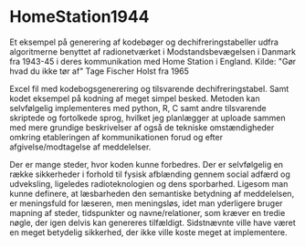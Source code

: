 # HomeStation1944
Et eksempel på generering af kodebøger og dechifreringstabeller udfra algoritmerne benyttet af radionetværket i Modstandsbevægelsen i Danmark fra 1943-45 i deres kommunikation med Home Station i England. Kilde: "Gør hvad du ikke tør af" Tage Fischer Holst fra 1965


Excel fil med kodebogsgenerering og tilsvarende dechifreringstabel. 
Samt kodet eksempel på kodning af meget simpel besked. 
Metoden kan selvfølgelig implementeres med python, R, C samt andre tilsvarende skriptede og fortolkede sprog, hvilket jeg planlægger at uploade sammen med mere grundige beskrivelser af også de tekniske omstændigheder omkring etableringen af kommunikationen forud og efter afgivelse/modtagelse af meddelelser.

Der er mange steder, hvor koden kunne forbedres. Der er selvfølgelig en række sikkerheder i forhold til fysisk afblænding gennem social adfærd og udveksling, ligeledes radioteknologien og dens sporbarhed. Ligesom man kunne definere, at læsbarheden den semantiske betydning af meddelelsen, er meningsfuld for læseren, men meningsløs, idet man yderligere bruger mapning af steder, tidspunkter og navne/relationer, som kræver en tredie nøgle, der igen delvis kan genereres tilfældigt. Sidstnævnte ville have været en meget betydelig sikkerhed, der ikke ville koste meget at implementere. 
